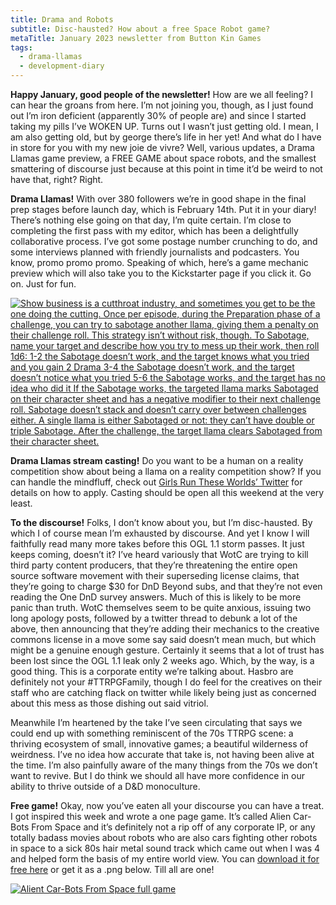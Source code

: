 ```yaml
---
title: Drama and Robots
subtitle: Disc-hausted? How about a free Space Robot game?
metaTitle: January 2023 newsletter from Button Kin Games
tags:
  - drama-llamas
  - development-diary
---
```


<p>
    <b>Happy January, good people of the newsletter!</b> How are we all feeling? I can hear the groans from here. I’m not joining you, though, as I just found out I’m iron deficient (apparently 30% of people are) and since I started taking my pills I’ve WOKEN UP. Turns out I wasn’t just getting old. I mean, I am also getting old, but by george there’s life in her yet! And what do I have in store for you with my new joie de vivre? Well, various updates, a Drama Llamas game preview, a FREE GAME about space robots, and the smallest smattering of discourse just because at this point in time it’d be weird to not have that, right? Right.
</p><p>
    <b>Drama Llamas!</b> With over 380 followers we’re in good shape in the final prep stages before launch day, which is February 14th. Put it in your diary! There’s nothing else going on that day, I’m quite certain. I’m close to completing the first pass with my editor, which has been a delightfully collaborative process. I’ve got some postage number crunching to do, and some interviews planned with friendly journalists and podcasters. You know, promo promo promo. Speaking of which, here’s a game mechanic preview which will also take you to the Kickstarter page if you click it. Go on. Just for fun.
</p>
<a href="https://www.kickstarter.com/projects/buttonkin/drama-llamas" target="_blank"><img src="/assets/images/newsletter/drama_llamas_preview_2.png" alt="Show business is a cutthroat industry, and sometimes you get to be the one doing the cutting. Once per episode, during the Preparation phase of a challenge, you can try to sabotage another llama, giving them a penalty on their challenge roll. This strategy isn’t without risk, though. To Sabotage, name your target and describe how you try to mess up their work, then roll 1d6:
1-2 the Sabotage doesn’t work, and the target knows what you tried and you gain 2 Drama
3-4 the Sabotage doesn’t work, and the target doesn’t notice what you tried
5-6 the Sabotage works, and the target has no idea who did it
If the Sabotage works, the targeted llama marks Sabotaged on their character sheet and has a negative modifier to their next challenge roll. Sabotage doesn’t stack and doesn’t carry over between challenges either. A single llama is either Sabotaged or not: they can’t have double or triple Sabotage. After the challenge, the target llama clears Sabotaged from their character sheet.
"></a>
<p>
    <b>Drama Llamas stream casting!</b> Do you want to be a human on a reality competition show about being a llama on a reality competition show? If you can handle the mindfluff, check out <a href="https://twitter.com/GirlsRunWorlds">Girls Run These Worlds’ Twitter</a> for details on how to apply. Casting should be open all this weekend at the very least.
</p><p>
    <b>To the discourse!</b> Folks, I don’t know about you, but I’m disc-hausted. By which I of course mean I’m exhausted by discourse. And yet I know I will faithfully read many more takes before this OGL 1.1 storm passes. It just keeps coming, doesn’t it? I’ve heard variously that WotC are trying to kill third party content producers, that they’re threatening the entire open source software movement with their superseding license claims, that they’re going to charge $30 for DnD Beyond subs, and that they’re not even reading the One DnD survey answers. Much of this is likely to be more panic than truth. WotC themselves seem to be quite anxious, issuing two long apology posts, followed by a twitter thread to debunk a lot of the above, then announcing that they’re adding their mechanics to the creative commons license in a move some say said doesn’t mean much, but which might be a genuine enough gesture. Certainly it seems that a lot of trust has been lost since the OGL 1.1 leak only 2 weeks ago. Which, by the way, is a good thing. This is a corporate entity we’re talking about. Hasbro are definitely not your #TTRPGFamily, though I do feel for the creatives on their staff who are catching flack on twitter while likely being just as concerned about this mess as those dishing out said vitriol.
</p><p>
    Meanwhile I’m heartened by the take I’ve seen circulating that says we could end up with something reminiscent of the 70s TTRPG scene: a thriving ecosystem of small, innovative games; a beautiful wilderness of weirdness. I’ve no idea how accurate that take is, not having been alive at the time. I’m also painfully aware of the many things from the 70s we don’t want to revive. But I do think we should all have more confidence in our ability to thrive outside of a D&D monoculture.
</p><p>
    <b>Free game!</b> Okay, now you’ve eaten all your discourse you can have a treat. I got inspired this week and wrote a one page game. It’s called Alien Car-Bots From Space and it’s definitely not a rip off of any corporate IP, or any totally badass movies about robots who are also cars fighting other robots in space to a sick 80s hair metal sound track which came out when I was 4 and helped form the basis of my entire world view. You can <a href="https://buttonkin.itch.io/alien-car-bots-from-space">download it for free here</a> or get it as a .png below. Till all are one!
</p>
<a href="https://buttonkin.itch.io/alien-car-bots-from-space" target="_blank"><img src="/assets/images/newsletter/alien-car-bots-from-space.png" alt="Alient Car-Bots From Space full game"></a>
